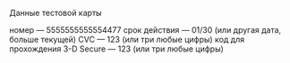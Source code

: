 Данные тестовой карты

номер — 5555555555554477
срок действия — 01/30 (или другая дата, больше текущей)
CVC — 123 (или три любые цифры)
код для прохождения 3-D Secure — 123 (или три любые цифры)
